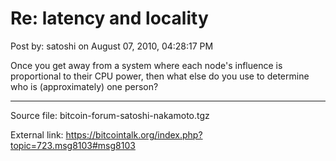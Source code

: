 # Re: latency and locality

Post by: satoshi on August 07, 2010, 04:28:17 PM

Once you get away from a system where each node's influence is proportional to their CPU power, then what else do you use to determine who is (approximately) one person?

---

Source file: bitcoin-forum-satoshi-nakamoto.tgz

External link: https://bitcointalk.org/index.php?topic=723.msg8103#msg8103
